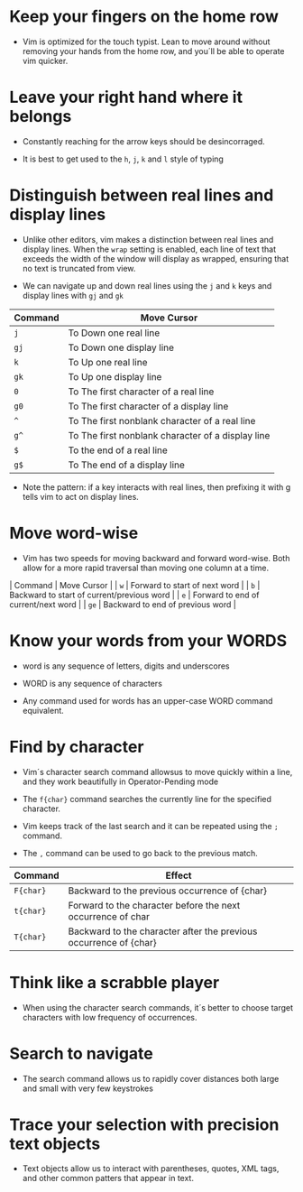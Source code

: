 # Keep your fingers on the home row

- Vim is optimized for the touch typist. Lean to move around without removing your hands from the home row, and you´ll be able to operate vim quicker.

# Leave your right hand where it belongs

- Constantly reaching for the arrow keys should be desincorraged.

- It is best to get used to the `h`, `j`, `k` and `l` style of typing

# Distinguish between real lines and display lines

- Unlike other editors, vim makes a distinction between real lines and display lines. When the `wrap` setting is enabled, each line of text that exceeds the width of the window will display as wrapped, ensuring that no text is truncated from view.

- We can navigate up and down real lines using the `j` and `k` keys and display lines with `gj` and `gk`

| Command | Move Cursor |
| ------- | ----------- |
| `j`     |  To Down one real line |
| `gj`    |  To Down one display line |
| `k`     |  To Up one real line |
| `gk`    |  To Up one display line |
| `0`     |  To The first character of a real line |
| `g0`    |  To The first character of a display line |
| `^`     |  To The first nonblank character of a real line |
| `g^`    |  To The first nonblank character of a display line |
| `$`     |  To the end of a real line |
| `g$`    |  To The end of a display line |

- Note the pattern: if a key interacts with real lines, then prefixing it with g tells vim to act on display lines.

# Move word-wise

- Vim has two speeds for moving backward and forward word-wise. Both allow for a more rapid traversal than moving one column at a time.

| Command | Move Cursor |
| `w`     | Forward to start of next word |
| `b`     | Backward to start of current/previous word |
| `e`     | Forward to end of current/next word |
| `ge`    | Backward to end of previous word |

# Know your words from your WORDS

- word is any sequence of letters, digits and underscores
- WORD is any sequence of characters

- Any command used for words has an upper-case WORD command equivalent.

# Find by character

- Vim´s character search command allowsus to move quickly within a line, and they work beautifully in Operator-Pending mode

- The `f{char}` command searches the currently line for the specified character.

- Vim keeps track of the last search and it can be repeated using the `;` command.

- The `,` command can be used to go back to the previous match.

| Command   | Effect |
| --------- | ------ |
| `F{char}` | Backward to the previous occurrence of {char} |
| `t{char}` | Forward to the character before the next occurrence of char |
| `T{char}` | Backward to the character after the previous occurrence of {char} |

# Think like a scrabble player

- When using the character search commands, it´s better to choose target characters with low frequency of occurrences.

# Search to navigate

- The search command allows us to rapidly cover distances both large and small with very few keystrokes

# Trace your selection with precision text objects

- Text objects allow us to interact with parentheses, quotes, XML tags, and other common patters that appear in text.
